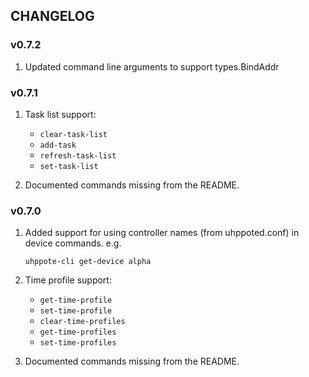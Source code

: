 ## CHANGELOG


### v0.7.2

1. Updated command line arguments to support types.BindAddr

### v0.7.1

1. Task list support:
   -  `clear-task-list`
   -  `add-task`
   -  `refresh-task-list`
   -  `set-task-list`

2. Documented commands missing from the README.


### v0.7.0

1. Added support for using controller names (from uhppoted.conf) in device commands. e.g. 
   ```
   uhppote-cli get-device alpha
   ```

2. Time profile support:
   -  `get-time-profile`
   -  `set-time-profile`
   -  `clear-time-profiles`
   -  `get-time-profiles`
   -  `set-time-profiles`

3. Documented commands missing from the README.
